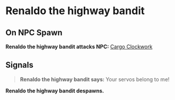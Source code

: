 # Renaldo the highway bandit
## On NPC Spawn

**Renaldo the highway bandit attacks NPC:**  [Cargo Clockwork](/npc/56105)
## Signals

>**Renaldo the highway bandit says:** Your servos belong to me!

**Renaldo the highway bandit despawns.**




